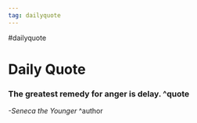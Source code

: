 ```yaml
---
tag: dailyquote
---
```


#dailyquote

# Daily Quote

### The greatest remedy for anger is delay. ^quote
*-Seneca the Younger* ^author
